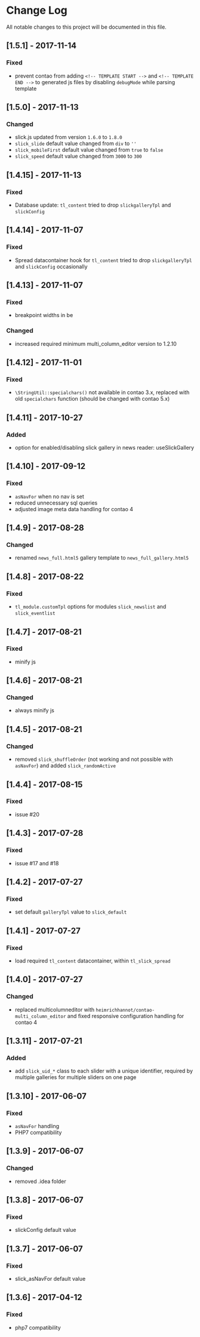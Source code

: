 # Change Log
All notable changes to this project will be documented in this file.

## [1.5.1] - 2017-11-14

### Fixed
- prevent contao from adding `<!-- TEMPLATE START -->` and `<!-- TEMPLATE END -->` to generated js files by disabling `debugMode` while parsing template

## [1.5.0] - 2017-11-13

### Changed
- slick.js updated from version `1.6.0` to `1.8.0`
- `slick_slide` default value changed from `div` to `''`
- `slick_mobileFirst` default value changed from `true` to `false`
- `slick_speed` default value changed from `3000` to `300` 
 

## [1.4.15] - 2017-11-13

### Fixed
- Database update: `tl_content` tried to drop `slickgalleryTpl` and `slickConfig`

## [1.4.14] - 2017-11-07

### Fixed
- Spread datacontainer hook for `tl_content` tried to drop `slickgalleryTpl` and `slickConfig` occasionally

## [1.4.13] - 2017-11-07

### Fixed

- breakpoint widths in be

### Changed
- increased required minimum multi_column_editor version to 1.2.10

## [1.4.12] - 2017-11-01

### Fixed

- `\StringUtil::specialchars()` not available in contao 3.x, replaced with old `specialchars` function (should be changed with contao 5.x)

## [1.4.11] - 2017-10-27

### Added
- option for enabled/disabling slick gallery in news reader: useSlickGallery

## [1.4.10] - 2017-09-12

### Fixed
- `asNavFor` when no nav is set 
- reduced unnecessary sql queries
- adjusted image meta data handling for contao 4

## [1.4.9] - 2017-08-28

### Changed
- renamed `news_full.html5` gallery template to `news_full_gallery.html5`

## [1.4.8] - 2017-08-22

### Fixed
- `tl_module.customTpl` options for modules `slick_newslist` and `slick_eventlist` 

## [1.4.7] - 2017-08-21

### Fixed
- minify js

## [1.4.6] - 2017-08-21

### Changed
- always minify js

## [1.4.5] - 2017-08-21

### Changed
- removed `slick_shuffleOrder` (not working and not possible with `asNavFor`) and added `slick_randomActive`

## [1.4.4] - 2017-08-15

### Fixed

- issue #20

## [1.4.3] - 2017-07-28

### Fixed

- issue #17 and #18

## [1.4.2] - 2017-07-27

### Fixed

- set default `galleryTpl` value to `slick_default`

## [1.4.1] - 2017-07-27

### Fixed

- load required `tl_content` datacontainer, within `tl_slick_spread`

## [1.4.0] - 2017-07-27

### Changed

- replaced multicolumneditor with `heimrichhannot/contao-multi_column_editor` and fixed responsive configuration handling for contao 4

## [1.3.11] - 2017-07-21

### Added
- add `slick_uid_*` class to each slider with a unique identifier, required by multiple galleries for multiple sliders on one page  

## [1.3.10] - 2017-06-07

### Fixed
- `asNavFor` handling
- PHP7 compatibility

## [1.3.9] - 2017-06-07

### Changed
- removed .idea folder

## [1.3.8] - 2017-06-07

### Fixed
- slickConfig default value

## [1.3.7] - 2017-06-07

### Fixed
- slick_asNavFor default value

## [1.3.6] - 2017-04-12

### Fixed
- php7 compatibility
